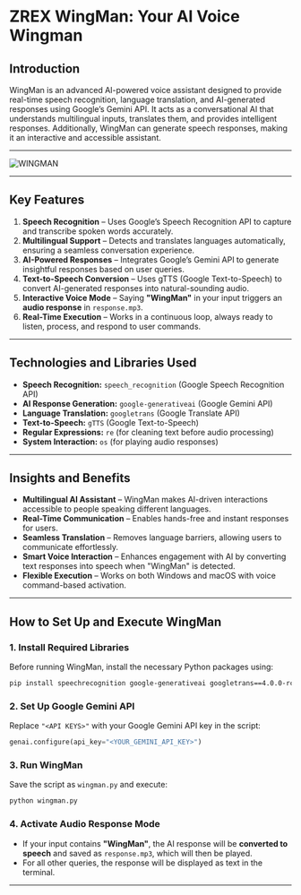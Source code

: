 # ZREX WingMan: Your AI Voice Wingman

## Introduction  
WingMan is an advanced AI-powered voice assistant designed to provide real-time speech recognition, language translation, and AI-generated responses using Google’s Gemini API. It acts as a conversational AI that understands multilingual inputs, translates them, and provides intelligent responses. Additionally, WingMan can generate speech responses, making it an interactive and accessible assistant.  

---

![WINGMAN](https://github.com/user-attachments/assets/4752e7ac-e04e-420f-8dec-5c1e779fa52c)

---

## Key Features  

1. **Speech Recognition** – Uses Google’s Speech Recognition API to capture and transcribe spoken words accurately.  
2. **Multilingual Support** – Detects and translates languages automatically, ensuring a seamless conversation experience.  
3. **AI-Powered Responses** – Integrates Google’s Gemini API to generate insightful responses based on user queries.  
4. **Text-to-Speech Conversion** – Uses gTTS (Google Text-to-Speech) to convert AI-generated responses into natural-sounding audio.  
5. **Interactive Voice Mode** – Saying **"WingMan"** in your input triggers an **audio response** in `response.mp3`.  
6. **Real-Time Execution** – Works in a continuous loop, always ready to listen, process, and respond to user commands.  

---

## Technologies and Libraries Used  

- **Speech Recognition:** `speech_recognition` (Google Speech Recognition API)  
- **AI Response Generation:** `google-generativeai` (Google Gemini API)  
- **Language Translation:** `googletrans` (Google Translate API)  
- **Text-to-Speech:** `gTTS` (Google Text-to-Speech)  
- **Regular Expressions:** `re` (for cleaning text before audio processing)  
- **System Interaction:** `os` (for playing audio responses)  

---

## Insights and Benefits  

- **Multilingual AI Assistant** – WingMan makes AI-driven interactions accessible to people speaking different languages.  
- **Real-Time Communication** – Enables hands-free and instant responses for users.  
- **Seamless Translation** – Removes language barriers, allowing users to communicate effortlessly.  
- **Smart Voice Interaction** – Enhances engagement with AI by converting text responses into speech when "WingMan" is detected.  
- **Flexible Execution** – Works on both Windows and macOS with voice command-based activation.  

---

## How to Set Up and Execute WingMan  

### **1. Install Required Libraries**  
Before running WingMan, install the necessary Python packages using:  
```bash
pip install speechrecognition google-generativeai googletrans==4.0.0-rc1 gtts
```

### **2. Set Up Google Gemini API**  
Replace `"<API KEYS>"` with your Google Gemini API key in the script:  
```python
genai.configure(api_key="<YOUR_GEMINI_API_KEY>")
```

### **3. Run WingMan**  
Save the script as `wingman.py` and execute:  
```bash
python wingman.py
```

### **4. Activate Audio Response Mode**  
- If your input contains **"WingMan"**, the AI response will be **converted to speech** and saved as `response.mp3`, which will then be played.  
- For all other queries, the response will be displayed as text in the terminal.  

---
